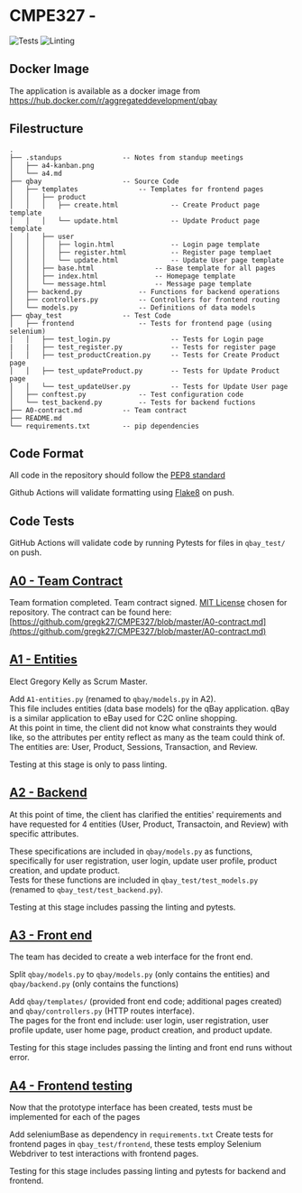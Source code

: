 # CMPE327 - 
![Tests](https://github.com/gregk27/CMPE327/actions/workflows/pytest.yml/badge.svg)
![Linting](https://github.com/gregk27/CMPE327/actions/workflows/style_check.yml/badge.svg)

## Docker Image
The application is available as a docker image from https://hub.docker.com/r/aggregateddevelopment/qbay

## Filestructure
```
.
├── .standups               -- Notes from standup meetings
│   ├── a4-kanban.png       
│   └── a4.md
├── qbay                    -- Source Code
│   ├── templates               -- Templates for frontend pages
│   │   ├── product
│   │   │   ├── create.html             -- Create Product page template
│   │   │   └── update.html             -- Update Product page template
│   │   ├── user
│   │   │   ├── login.html              -- Login page template
│   │   │   ├── register.html           -- Register page templaet
│   │   │   └── update.html             -- Update User page template
│   │   ├── base.html               -- Base template for all pages 
│   │   ├── index.html              -- Homepage template
│   │   └── message.html            -- Message page template
│   ├── backend.py              -- Functions for backend operations
│   ├── controllers.py          -- Controllers for frontend routing
│   └── models.py               -- Definitions of data models
├── qbay_test               -- Test Code
│   ├── frontend                -- Tests for frontend page (using selenium)
│   │   ├── test_login.py               -- Tests for Login page
|   |   ├── test_register.py            -- Tests for register page
│   │   ├── test_productCreation.py     -- Tests for Create Product page
│   │   ├── test_updateProduct.py       -- Tests for Update Product page
│   │   └── test_updateUser.py          -- Tests for Update User page
│   ├── conftest.py             -- Test configuration code
│   └── test_backend.py         -- Tests for backend fuctions
├── A0-contract.md          -- Team contract
├── README.md
└── requirements.txt        -- pip dependencies
```

## Code Format

All code in the repository should follow the [PEP8 standard](https://www.python.org/dev/peps/pep-0008/)

Github Actions will validate formatting using [Flake8](https://flake8.pycqa.org/en/latest/index.html#) on push.

## Code Tests

GitHub Actions will validate code by running Pytests for files in `qbay_test/` on push.

## [A0 - Team Contract](https://github.com/CISC-CMPE-327/Information-2021/blob/main/A0-contract.md)
Team formation completed. Team contract signed. [MIT License](https://github.com/gregk27/CMPE327/blob/master/LICENSE) chosen for repository.
The contract can be found here: [https://github.com/gregk27/CMPE327/blob/master/A0-contract.md](https://github.com/gregk27/CMPE327/blob/master/A0-contract.md)

## [A1 - Entities](https://github.com/CISC-CMPE-327/Information-2021/blob/main/A1-entities.md)
Elect Gregory Kelly as Scrum Master. 

Add `A1-entities.py` (renamed to `qbay/models.py` in A2).  
This file includes entities (data base models) for the qBay application. qBay is a similar application to eBay used for C2C online shopping.  
At this point in time, the client did not know what constraints they would like, so the attributes per entity reflect as many as the team could think of. The entities are: User, Product, Sessions, Transaction, and Review.

Testing at this stage is only to pass linting.

## [A2 - Backend](https://github.com/CISC-CMPE-327/Information-2021/blob/main/A2-backend.md)
At this point of time, the client has clarified the entities' requirements and have requested for 4 entities (User, Product, Transactoin, and Review) with specific attributes.

These specifications are included in `qbay/models.py` as functions, specifically for user registration, user login, update user profile, product creation, and update product.  
Tests for these functions are included in `qbay_test/test_models.py` (renamed to `qbay_test/test_backend.py`).

Testing at this stage includes passing the linting and pytests.

## [A3 - Front end](https://github.com/CISC-CMPE-327/Information-2021/blob/main/A3-Frontend.md)
The team has decided to create a web interface for the front end.

Split `qbay/models.py` to `qbay/models.py` (only contains the entities) and `qbay/backend.py` (only contains the functions)

Add `qbay/templates/` (provided front end code; additional pages created) and `qbay/controllers.py` (HTTP routes interface).  
The pages for the front end include: user login, user registration, user profile update, user home page, product creation, and product update.

Testing for this stage includes passing the linting and front end runs without error.

## [A4 - Frontend testing](https://github.com/CISC-CMPE-327/Information-2021/blob/main/A4-frontend-testing.md)
Now that the prototype interface has been created, tests must be implemented for each of the pages

Add seleniumBase as dependency in `requirements.txt`
Create tests for frontend pages in `qbay_test/frontend`, these tests employ Selenium Webdriver to test interactions with frontend pages.

Testing for this stage includes passing linting and pytests for backend and frontend.